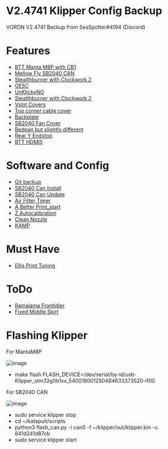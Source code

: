 # V2.4741 Klipper Config Backup
VORON V2.4741 Backup from SeaSpotter#4194 (Discord)

# Features
- [BTT Manta M8P with CB1](https://t4kuuy4.github.io/Voron-Documentation/build/electrical/V2_M8P_Wiring.html)
- [Mellow Fly SB2040 CAN](https://github.com/cruiten/Voron-Related/tree/main/CANbus/Documentation)
- [Stealthburner with Clockwork 2](https://vorondesign.com/voron_stealthburner)
- [GE5C](https://github.com/VoronDesign/VoronUsers/tree/master/printer_mods/hartk1213/Voron2.4_GE5C)
- [UnKlickyNG](https://github.com/majarspeed/Unklicky)
- [Stealthburner with Clockwork 2](https://vorondesign.com/voron_stealthburner)
- [Vslot Covers](https://github.com/VoronDesign/VoronUsers/tree/master/printer_mods/chri.kai.in/20x20mm_Profile_Covers)
- [Top corner cable cover](https://github.com/VoronDesign/VoronUsers/tree/master/printer_mods/Dr-Info/corner_cable_cover_with_drop_down_holes)
- [Backplate](https://github.com/VoronDesign/VoronUsers/tree/master/printer_mods/richardjm/back-plate)
- [SB2040 Fan Cover](https://www.printables.com/de/model/300272-sb2040-fan-cover)
- [Bedpan but slightly different](https://github.com/Ramalama2/Voron-2-Mods/tree/main/Mandalaroseworks/BedPan)
- [Rear Y Endstop](https://github.com/RepRapster/Voron2.4-Rear-Gantry-Y-Endstop-Mount)
- [BTT HDMI5](https://www.teamfdm.com/files/file/618-mount-for-bigtreetech-hdmi5-screen-trident-voron-2xxx/)

# Software and Config
- [Git backup](https://github.com/th33xitus/kiauh/wiki/How-to-autocommit-config-changes-to-github%3F)
- [SB2040 Can Install](https://github.com/cruiten/Voron-Related/tree/main/CANbus/Documentation)
- [SB2040 Can Update](https://github.com/IRTrail/Voron-Stuff/blob/fec7ca32670783e7f6397409f2f991ccbddd47b6/Updating%20SB2040%20Toolhead%20PCB%20through%20CanBoot.md)
- [Air Filter Timer](https://github.com/MapleLeafMakers/KlipperMacros/blob/main/air_filter_timer.cfg)
- [A Better Print_start](https://github.com/jontek2/A-better-print_start-macro)
- [Z Autocalibration](https://github.com/protoloft/klipper_z_calibration)
- [Clean Nozzle](https://github.com/VoronDesign/VoronUsers/blob/master/orphaned_mods/printer_mods/edwardyeeks/Decontaminator_Purge_Bucket_%26_Nozzle_Scrubber/Macros/nozzle_scrub.cfg)
- [KAMP](https://github.com/kyleisah/Klipper-Adaptive-Meshing-Purging)

# Must Have
- [Ellis Print Tuning](https://ellis3dp.com/Print-Tuning-Guide/)

# ToDo
- [Ramalama Frontidler](https://github.com/Ramalama2/Voron-2-Mods/tree/main/Front_Idlers)
- [Fixed Middle Skirt](https://github.com/EraserFX/Voron-2.4r2-Trident-Middle-Fan-Skirt)

# Flashing Klipper

For MantaM8P

![image](https://user-images.githubusercontent.com/5041760/210430907-bf709288-b8a2-4d28-aa9e-72d6c8d3bfea.png)

- make flash FLASH_DEVICE=/dev/serial/by-id/usb-Klipper_stm32g0b1xx_5400180012504B4633373520-if00

For SB2040 CAN

![image](https://user-images.githubusercontent.com/5041760/210431112-60c6af39-2310-49c9-a129-7992140ba9f2.png)

- sudo service klipper stop
- cd ~/katapult/scripts
- python3 flash_can.py -i can0 -f ~/klipper/out/klipper.bin -u 841d241d87cb
- sudo service klipper start

